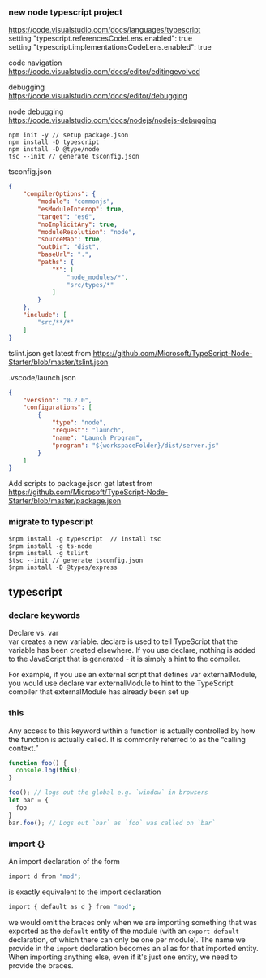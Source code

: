 
### new node typescript project
https://code.visualstudio.com/docs/languages/typescript  
setting "typescript.referencesCodeLens.enabled": true  
setting "typescript.implementationsCodeLens.enabled": true  

code navigation  
https://code.visualstudio.com/docs/editor/editingevolved  

debugging  
https://code.visualstudio.com/docs/editor/debugging  

node debugging  
https://code.visualstudio.com/docs/nodejs/nodejs-debugging  

``` shell
npm init -y // setup package.json
npm install -D typescript
npm install -D @type/node
tsc --init // generate tsconfig.json
```
tsconfig.json
``` json
{
    "compilerOptions": {
        "module": "commonjs",
        "esModuleInterop": true,
        "target": "es6",
        "noImplicitAny": true,
        "moduleResolution": "node",
        "sourceMap": true,
        "outDir": "dist",
        "baseUrl": ".",
        "paths": {
            "*": [
                "node_modules/*",
                "src/types/*"
            ]
        }
    },
    "include": [
        "src/**/*"
    ]
}
```
tslint.json
get latest from https://github.com/Microsoft/TypeScript-Node-Starter/blob/master/tslint.json

.vscode/launch.json
``` json
{
    "version": "0.2.0",
    "configurations": [        
        {
            "type": "node",
            "request": "launch",
            "name": "Launch Program",
            "program": "${workspaceFolder}/dist/server.js"
        }
    ]
}
```
Add scripts to package.json
get latest from https://github.com/Microsoft/TypeScript-Node-Starter/blob/master/package.json

### migrate to typescript
``` shell
$npm install -g typescript  // install tsc
$npm install -g ts-node
$npm install -g tslint 
$tsc --init // generate tsconfig.json
$npm install -D @types/express
```

## typescript

### declare keywords
Declare vs. var  
var creates a new variable. declare is used to tell TypeScript that the variable has been created elsewhere. If you use declare, nothing is added to the JavaScript that is generated - it is simply a hint to the compiler.  

For example, if you use an external script that defines var externalModule, you would use declare var externalModule to hint to the TypeScript compiler that externalModule has already been set up  

### this
Any access to this keyword within a function is actually controlled by how the function is actually called. It is commonly referred to as the “calling context.”  
``` typescript
function foo() {
  console.log(this);
}

foo(); // logs out the global e.g. `window` in browsers
let bar = {
  foo
}
bar.foo(); // Logs out `bar` as `foo` was called on `bar`
```

### import {}
An import declaration of the form
```sh
import d from "mod";
```
is exactly equivalent to the import declaration
```sh
import { default as d } from "mod";
```
we would omit the braces only when we are importing something that was exported as the `default` entity of the module (with an `export default` declaration, of which there can only be one per module). The name we provide in the `import` declaration becomes an alias for that imported entity.  
When importing anything else, even if it's just one entity, we need to provide the braces.

